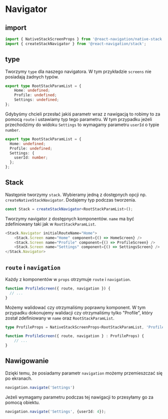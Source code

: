 # Navigator

## import
``` ts
import { NativeStackScreenProps } from '@react-navigation/native-stack';
import { createStackNavigator } from '@react-navigation/stack';
```

## type
Tworzymy `type` dla naszego navigatora. W tym przykładzie `screens` nie posiadają żadnych typów.
``` ts
export type RootStackParamList = {
    Home: undefined;
    Profile: undefined;
    Settings: undefined;
};
```

Gdybyśmy chcieli przesłać jakiś parametr wraz z nawigacją to robimy to za pomocą `route` i ustawiamy typ tego parametru. W tym przypadku jeżeli przechodzimy do widoku `Settings` to wymagamy parametru `userId` o typie `number`.
``` ts
export type RootStackParamList = {
  Home: undefined;
  Profile: undefined;
  Settings: {
    userId: number;
  };
};
```

## Stack
Następnie tworzymy `stack`. Wybieramy jedną z dostępnych opcji np. `createNativeStackNavigator`. Dodajemy typ podczas tworzenia.
``` ts
const Stack = createStackNavigator<RootStackParamList>();
```
Tworzymy navigator z dostępnych komponentów. `name` ma być zdefiniowany taki jak w `RootStackParamList`.
``` ts
<Stack.Navigator initialRouteName="Home">
    <Stack.Screen name="Home" component={() => HomeScreen} />
    <Stack.Screen name="Profile" component={() => ProfileScreen} />
    <Stack.Screen name="Settings" component={() => SettingsScreen} />
</Stack.Navigator>
```

## `route` i `navigation`
Każdy z komponentów w `props` otrzymuje `route` i `navigation`.
``` ts
function ProfileScreen({ route, navigation }) {
  // ...
}
```

Możemy walidować czy otrzymaliśmy poprawny komponent. W tym przypadku dokonujemy walidacji czy otrzymaliśmy tylko "Profile", który został zdefiniowany w `name` oraz `RootStackParamList`.
``` ts
type ProfileProps = NativeStackScreenProps<RootStackParamList, 'Profile'>;

function ProfileScreen({ route, navigation } : ProfileProps) {
    // ...
}
```

## Nawigowanie
Dzięki temu, że posiadamy parametr `navigation` możemy przemieszczać się po ekranach.
``` ts
navigation.navigate('Settings')
```

Jeżeli wymagamy parametru podczas tej nawigacji to przesyłamy go za pomocą obiektu.
``` ts
navigation.navigate('Settings', {userId: 4});
```
